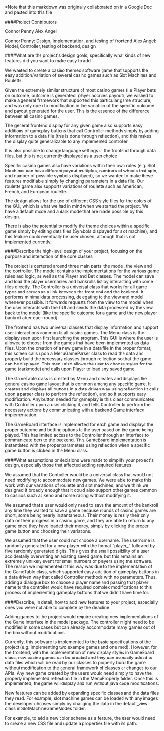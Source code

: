 *Note that this markdown was originally collaborated on in a Google Doc and pasted into this file

####Project Contributors

Connor Penny
Alex Angel

Connor Penny: Design, implementation, and testing of frontend
Alex Angel: Model, Controller, testing of backend, design

####What are the project's design goals, specifically what kinds of new features did you want to make easy to add


We wanted to create a casino themed software game that supports the easy addition/variation of several casino games such as Slot Machines and Roulette. 


Given the extremely similar structure of most casino games (i.e Player bets on outcome, outcome is generated, player accrues payout), we wished to make a general framework that supported this particular game structure, and was only open to modification in the variation of the specific outcome and payout generated for the user. This is the essence of the difference between all casino games.


The general frontend display for any given game also supports easy additions of gameplay buttons that call Controller methods simply by adding information to a data file (this is done through reflection), and this makes the display quite generalizable to any implemented controller


It is also possible to change language settings in the frontend through data files, but this is not currently displayed as a user choice


Specific casino games also have variations within their own rules (e.g. Slot Machines can have different payout multiples, numbers of wheels that spin, and number of possible symbols displayed), so we wanted to make these features modifiable simply by changing parameters in a data file. Our roulette game also supports variations of roulette such as American, French, and European roulette.


The design allows for the use of different CSS style files for the colors of the GUI, which is what we had in mind when we started the project. We have a default mode and a dark mode that are made possible by this design.


There is also the potential to modify the theme choices within a specific game simply by editing data files (Symbols displayed for slot machine), and this feature could eventually be user chosen, although that is not implemented currently.

####Describe the high-level design of your project, focusing on the purpose and interaction of the core classes


The project is centered around three main parts: the model, the view and the controller.
The model contains the implementations for the various game rules and logic, as well as the Player and Bet classes. The model can save and load the player usernames and bankrolls list by interacting with some files directly. The Controller is a universal class that works for all game types and serves as a link between the front end and the backend. It performs minimal data processing, delegating to the view and model whenever possible. It forwards requests from the view to the model when the user interacts with the GUI and sends the data processed by the view back to the model (like the specific outcome for a game and the new player bankroll after each round).


The frontend has two universal classes that display information and support user interactions common to all casino games. The Menu class is the display seen upon first launching the program. This GUI is where the user is allowed to choose from the games that have been implemented as data files. Upon the creation of a new game in a data file in the proper format, this screen calls upon a MenuGameParser class to read the data and properly build the necessary classes through reflection so that the game can be displayed. This menu also allows the user to choose styles for the game (darkmode) and calls upon Player to load any saved game. 


The GameTable class is created by Menu and creates and displays the general casino game layout that is common among any specific game. It creates and displays all buttons in a data driven way using reflection (It calls upon a parser class to perform the reflection), and so it supports easy modification. Any button needed for gameplay in this class communicates with Controller upon a user clicking it, and tells Controller to perform the necessary actions by communicating with a backend Game interface implementation.


The GameBoard interface is implemented for each game and displays the proper outcome and betting options to the user based on the game being played. This has limited access to the Controller through an interface to communicate bets to the backend. This GameBoard implementation is instantiated with the proper parameters using reflection when a specific game button is clicked in the Menu class.


####What assumptions or decisions were made to simplify your project's design, especially those that affected adding required features


We assumed that the Controller would be a universal class that would not need modifying to accommodate new games. We were able to make this work with our variations of roulette and slot machines, and we think we designed it broadly enough that it could also support other games common to casinos such as keno and horse racing without modifying it.


We assumed that a user would only need to save the amount of the bankroll any time they wanted to save a game because rounds of casino games are short, some being nearly instantaneous. Their money is really their only data on their progress in a casino game, and they are able to return to any game once they have loaded their money, simply by clicking the proper game button and choosing their variations.


We assumed that the user could not choose a username. The username is randomly generated for a new player with the format “player_” followed by five randomly generated digits. This gives the small possibility of a user accidentally overwriting an existing saved game, but this remains an extremely unlikely event for small numbers of players using the software. The reason we implemented it this way was due to the implementation of the GameTable class, which supported easy addition of gameplay buttons in a data driven way that called Controller methods with no parameters. Thus, adding a dialogue box to choose a player name and passing that player name to the controller would have required complex modifications to this process of implementing gameplay buttons that we didn’t have time for.

####Describe, in detail, how to add new features to your project, especially ones you were not able to complete by the deadline.



Adding games to the project would require creating new implementations of the Game interface in the model package. The controller might need to be modified in some cases but can already accommodate many games out of the box without modifications.


Currently, this software is implemented to the basic specifications of the project (e.g. implementing two example games and one mod). However, for the frontend, with the implementation of new display styles in GameBoard class, new casino games can be created and they can be easily added to data files which will be read by our classes to properly build the game without modification to the general framework of classes or changes to our APIs. Any new game created by the users would need simply to have the properly implemented reflection file in the MenuProperly folder. Once this is implemented, the game will display and run without java code modifications.


New features can be added by expanding specific classes and the data files they read. For example, slot machine games can be loaded with any images the developer chooses simply by changing the data in the default_view class in SlotMachineGameModes folder.


For example, to add a new color scheme as a feature, the user would need to create a new CSS file and update a properties file with its path.

